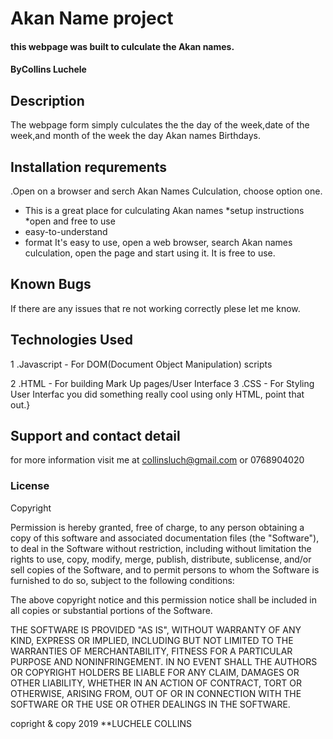 #   Akan Name project
#### this webpage was built to culculate the Akan names.
#### ByCollins Luchele
## Description
The webpage form simply culculates the  the day of the week,date of the week,and month of the week the day Akan names Birthdays.
## Installation requrements
   .Open on a browser and serch Akan Names Culculation,
    choose option one.
* This is a great place for culculating Akan names
*setup instructions
*open and free to use
* easy-to-understand
* format
 It's easy to use, open a web browser, search Akan names culculation, open the page and start using it. It is free to use.
## Known Bugs
If there are any issues that re not working correctly plese let me know.
## Technologies Used
 1 .Javascript - For DOM(Document Object Manipulation) scripts

2 .HTML - For building Mark Up pages/User Interface
3 .CSS - For Styling User Interfac
you did something really cool using only HTML, point that out.}
## Support and contact detail
   for more information visit me at collinsluch@gmail.com or 0768904020
### License
Copyright <YEAR> <COPYRIGHT HOLDER>

Permission is hereby granted, free of charge, to any person obtaining a copy of this software and associated documentation files (the "Software"), to deal in the Software without restriction, including without limitation the rights to use, copy, modify, merge, publish, distribute, sublicense, and/or sell copies of the Software, and to permit persons to whom the Software is furnished to do so, subject to the following conditions:

The above copyright notice and this permission notice shall be included in all copies or substantial portions of the Software.

THE SOFTWARE IS PROVIDED "AS IS", WITHOUT WARRANTY OF ANY KIND, EXPRESS OR IMPLIED, INCLUDING BUT NOT LIMITED TO THE WARRANTIES OF MERCHANTABILITY, FITNESS FOR A PARTICULAR PURPOSE AND NONINFRINGEMENT. IN NO EVENT SHALL THE AUTHORS OR COPYRIGHT HOLDERS BE LIABLE FOR ANY CLAIM, DAMAGES OR OTHER LIABILITY, WHETHER IN AN ACTION OF CONTRACT, TORT OR OTHERWISE, ARISING FROM, OUT OF OR IN CONNECTION WITH THE SOFTWARE OR THE USE OR OTHER DEALINGS IN THE SOFTWARE.

copright & copy 2019 **LUCHELE COLLINS

